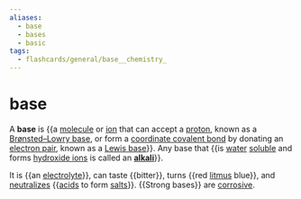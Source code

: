 ```yaml
---
aliases:
  - base
  - bases
  - basic
tags:
  - flashcards/general/base__chemistry_
---
```


# base

A __base__ is {{a [molecule](molecule.md) or [ion](ion.md) that can accept a [proton](proton.md), known as a [Brønsted–Lowry base](Brønsted–Lowry%20acid–base%20theory.md), or form a [coordinate covalent bond](coordinate%20covalent%20bond.md) by donating an [electron pair](electron%20pair.md), known as a [Lewis base](Lewis%20acids%20and%20bases.md)}}. Any base that {{is [water](water.md) [soluble](solubility.md) and forms [hydroxide ions](hydroxide.md) is called an __[alkali](alkali.md)__}}. <!--SR:!2023-11-07,133,230!2024-11-13,430,290-->

It is {{an [electrolyte](electrolyte.md)}}, can taste {{bitter}}, turns {{red [litmus](litmus.md) blue}}, and [neutralizes](neutralization%20(chemistry).md) {{[acids](acid.md) to form [salts](salt%20(chemistry).md)}}. {{Strong bases}} are [corrosive](corrosive%20substance.md). <!--SR:!2024-03-25,280,330!2025-01-15,496,310!2024-03-23,278,330!2025-04-30,572,310!2025-03-09,533,310-->
